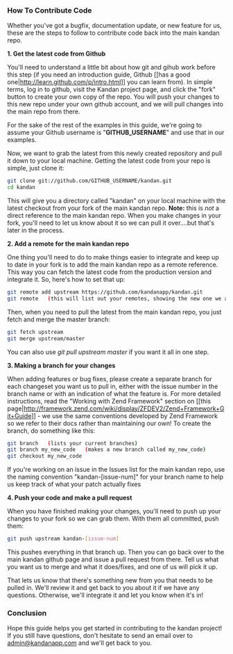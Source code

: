 ### How To Contribute Code
Whether you've got a bugfix, documentation update, or new feature for us, these are the steps to follow to contribute code back into the main kandan repo.

**1. Get the latest code from Github**

You'll need to understand a little bit about how git and gihub work before this step (if you need an introduction guide, Github [[has a good one|http://learn.github.com/p/intro.html]] you can learn from). In simple terms, log in to github, visit the Kandan project page, and click the "fork" button to create your own copy of the repo.  You will push your changes to this new repo under your own github account, and we will pull changes into the main repo from there.

For the sake of the rest of the examples in this guide, we're going to assume your Github username is "**GITHUB_USERNAME**" and use that in our examples.

Now, we want to grab the latest from this newly created repository and pull it down to your local machine. Getting the latest code from your repo is simple, just clone it:

```bash
git clone git://github.com/GITHUB_USERNAME/kandan.git
cd kandan
```
This will give you a directory called "kandan" on your local machine with the latest checkout from your fork of the main kandan repo. **Note:** this is *not* a direct reference to the main kandan repo. When you make changes in your fork, you'll need to let us know about it so we can pull it over....but that's later in the process.

**2. Add a remote for the main kandan repo**

One thing you'll need to do to make things easier to integrate and keep up to date in your fork is to add the main kandan repo as a remote reference. This way you can fetch the latest code from the production version and integrate it. So, here's how to set that up:

```bash
git remote add upstream https://github.com/kandanapp/kandan.git
git remote   (this will list out your remotes, showing the new one we added)
```

Then, when you need to pull the latest from the main kandan repo, you just fetch and merge the master branch:

```bash
git fetch upstream
git merge upstream/master
```

You can also use *git pull upstream master* if you want it all in one step.

**3. Making a branch for your changes**

When adding features or bug fixes, please create a separate branch for each changeset you want us to pull in, either with the issue number in the branch name or with an indication of what the feature is.  For more detailed instructions, read the "Working with Zend Framework" section on [[this page|http://framework.zend.com/wiki/display/ZFDEV2/Zend+Framework+Git+Guide]] - we use the same conventions developed by Zend Framework so we refer to their docs rather than maintaining our own!  To create the branch, do something like this:

```bash
git branch   (lists your current branches)
git branch my_new_code   (makes a new branch called my_new_code)
git checkout my_new_code
```

If you're working on an issue in the Issues list for the main kandan repo, use the naming convention "kandan-[issue-num]" for your branch name to help us keep track of what your patch actually fixes

**4. Push your code and make a pull request**

When you have finished making your changes, you'll need to push up your changes to your fork so we can grab them. With them all committed, push them:

```bash
git push upstream kandan-[issue-num]
```

This pushes everything in that branch up. Then you can go back over to the main kandan github page and issue a pull request from there.  Tell us what you want us to merge and what it does/fixes, and one of us will pick it up.

That lets us know that there's something new from you that needs to be pulled in. We'll review it and get back to you about it if we have any questions. Otherwise, we'll integrate it and let you know when it's in!

### Conclusion
Hope this guide helps you get started in contributing to the kandan project! If you still have questions, don't hesitate to send an email over to admin@kandanapp.com and we'll get back to you.  